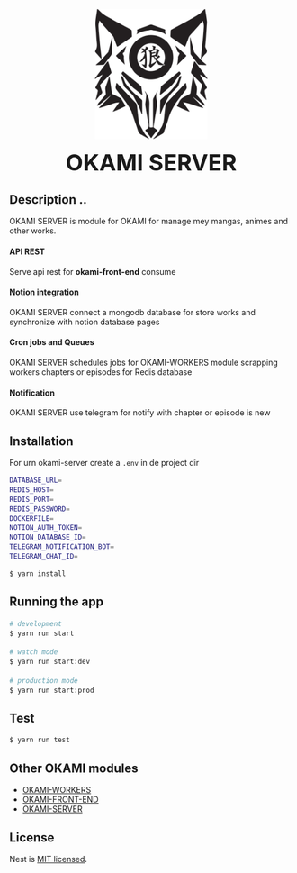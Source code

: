 <p align="center">
  <img src="./images/okami-logo.png" width="200" alt="Nest Logo" />
</p>



<p align="center">
  <strong style="font-size:40px">OKAMI SERVER</strong>
</p>




## Description ..

OKAMI SERVER is module for OKAMI for manage mey mangas, animes and other works.

#### API REST
Serve api rest for **okami-front-end** consume

#### Notion integration
 OKAMI SERVER connect a mongodb database for store works and synchronize with notion database pages


 #### Cron jobs and Queues

 OKAMI SERVER schedules jobs for OKAMI-WORKERS module scrapping workers chapters or episodes for Redis database


 #### Notification
 OKAMI SERVER use telegram for notify with chapter or episode is new


## Installation

For urn okami-server create a ```.env``` in de project dir

```bash
DATABASE_URL=
REDIS_HOST=
REDIS_PORT=
REDIS_PASSWORD=
DOCKERFILE=
NOTION_AUTH_TOKEN=
NOTION_DATABASE_ID=
TELEGRAM_NOTIFICATION_BOT=
TELEGRAM_CHAT_ID=
```

```bash
$ yarn install
```

## Running the app

```bash
# development
$ yarn run start

# watch mode
$ yarn run start:dev

# production mode
$ yarn run start:prod
```

## Test

```bash
$ yarn run test

```



## Other OKAMI modules 

- [OKAMI-WORKERS](https://github.com/luminuszz/okami-workers)
- [OKAMI-FRONT-END](https://github.com/luminuszz/okami-client)
- [OKAMI-SERVER](https://github.com/luminuszz/okami)

## License

Nest is [MIT licensed](LICENSE).
